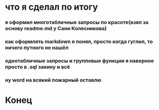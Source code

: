  # что я сделал по итогу
 
 ### я оформил многотабличные запросы по красоте(взял за основу readme.md у Сани Колесникова)
 
 ### как оформлять markdown я понял, просто когда гуглил, то ничего путного не нашёл
 
 ### однотабличные запросы и групповые функции я наверное просто в .sql закину и всё
 ### ну word на всякий пожарный оставлю
 
 # Конец
